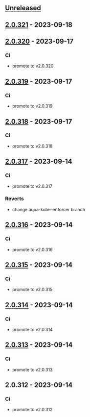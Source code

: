 <a name="unreleased"></a>
## [Unreleased]


<a name="2.0.321"></a>
## [2.0.321] - 2023-09-18

<a name="2.0.320"></a>
## [2.0.320] - 2023-09-17
### Ci
- promote to v2.0.320


<a name="2.0.319"></a>
## [2.0.319] - 2023-09-17
### Ci
- promote to v2.0.319


<a name="2.0.318"></a>
## [2.0.318] - 2023-09-17
### Ci
- promote to v2.0.318


<a name="2.0.317"></a>
## [2.0.317] - 2023-09-14
### Ci
- promote to v2.0.317

### Reverts
- change aqua-kube-enforcer branch


<a name="2.0.316"></a>
## [2.0.316] - 2023-09-14
### Ci
- promote to v2.0.316


<a name="2.0.315"></a>
## [2.0.315] - 2023-09-14
### Ci
- promote to v2.0.315


<a name="2.0.314"></a>
## [2.0.314] - 2023-09-14
### Ci
- promote to v2.0.314


<a name="2.0.313"></a>
## [2.0.313] - 2023-09-14
### Ci
- promote to v2.0.313


<a name="2.0.312"></a>
## 2.0.312 - 2023-09-14
### Ci
- promote to v2.0.312


[Unreleased]: https://gitlab.industrysoftware.automation.siemens.com/caas-ops/fleet/aws-usea1-qa-qa/compare/2.0.321...HEAD
[2.0.321]: https://gitlab.industrysoftware.automation.siemens.com/caas-ops/fleet/aws-usea1-qa-qa/compare/2.0.320...2.0.321
[2.0.320]: https://gitlab.industrysoftware.automation.siemens.com/caas-ops/fleet/aws-usea1-qa-qa/compare/2.0.319...2.0.320
[2.0.319]: https://gitlab.industrysoftware.automation.siemens.com/caas-ops/fleet/aws-usea1-qa-qa/compare/2.0.318...2.0.319
[2.0.318]: https://gitlab.industrysoftware.automation.siemens.com/caas-ops/fleet/aws-usea1-qa-qa/compare/2.0.317...2.0.318
[2.0.317]: https://gitlab.industrysoftware.automation.siemens.com/caas-ops/fleet/aws-usea1-qa-qa/compare/2.0.316...2.0.317
[2.0.316]: https://gitlab.industrysoftware.automation.siemens.com/caas-ops/fleet/aws-usea1-qa-qa/compare/2.0.315...2.0.316
[2.0.315]: https://gitlab.industrysoftware.automation.siemens.com/caas-ops/fleet/aws-usea1-qa-qa/compare/2.0.314...2.0.315
[2.0.314]: https://gitlab.industrysoftware.automation.siemens.com/caas-ops/fleet/aws-usea1-qa-qa/compare/2.0.313...2.0.314
[2.0.313]: https://gitlab.industrysoftware.automation.siemens.com/caas-ops/fleet/aws-usea1-qa-qa/compare/2.0.312...2.0.313
